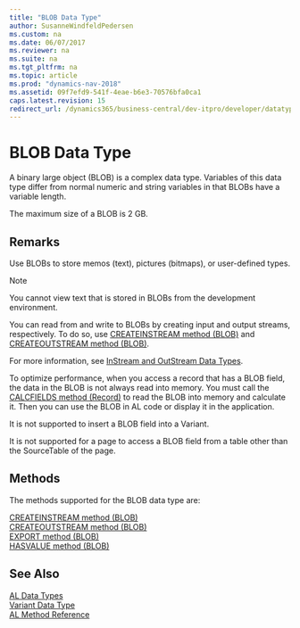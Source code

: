 ```yaml
---
title: "BLOB Data Type"
author: SusanneWindfeldPedersen
ms.custom: na
ms.date: 06/07/2017
ms.reviewer: na
ms.suite: na
ms.tgt_pltfrm: na
ms.topic: article
ms.prod: "dynamics-nav-2018"
ms.assetid: 09f7efd9-541f-4eae-b6e3-70576bfa0ca1
caps.latest.revision: 15
redirect_url: /dynamics365/business-central/dev-itpro/developer/datatypes/devenv-al-data-types
---
```

# BLOB Data Type
A binary large object (BLOB) is a complex data type. Variables of this data type differ from normal numeric and string variables in that BLOBs have a variable length.  

 The maximum size of a BLOB is 2 GB.  

## Remarks  
 Use BLOBs to store memos (text), pictures (bitmaps), or user-defined types.  

> [!NOTE]  
>  You cannot view text that is stored in BLOBs from the development environment.  

 You can read from and write to BLOBs by creating input and output streams, respectively. To do so, use [CREATEINSTREAM method (BLOB)](../methods/devenv-createinstream-method-blob.md) and [CREATEOUTSTREAM method (BLOB)](../methods/devenv-createoutstream-method-blob.md).  

 For more information, see [InStream and OutStream Data Types](devenv-instream-and-outstream-data-types.md).  

 To optimize performance, when you access a record that has a BLOB field, the data in the BLOB is not always read into memory. You must call the [CALCFIELDS method (Record)](../methods/devenv-calcfields-method-record.md) to read the BLOB into memory and calculate it. Then you can use the BLOB in AL code or display it in the application.  

 It is not supported to insert a BLOB field into a Variant.  

 It is not supported for a page to access a BLOB field from a table other than the SourceTable of the page.  

## Methods
The methods supported for the BLOB data type are:

[CREATEINSTREAM method (BLOB)](../methods/devenv-createinstream-method-blob.md)  
[CREATEOUTSTREAM method (BLOB)](../methods/devenv-createoutstream-method-blob.md)  
[EXPORT method (BLOB)](../methods/devenv-export-method-blob.md)  
[HASVALUE method (BLOB)](../methods/devenv-hasvalue-method-blob.md)   

## See Also  
[AL Data Types](devenv-al-data-types.md)  
[Variant Data Type](devenv-variant-data-type.md)  
[AL Method Reference](../methods/devenv-al-method-reference.md)  